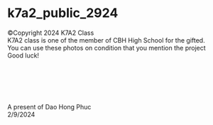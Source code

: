 # k7a2_public_2924


©Copyright 2024 K7A2 Class<br />
K7A2 class is one of the member of CBH High School for the gifted.<br />
You can use these photos on condition that you mention the project<br />
Good luck!<br /><br /><br /><br /><br /><br />



A present of Dao Hong Phuc<br />
2/9/2024<br />
